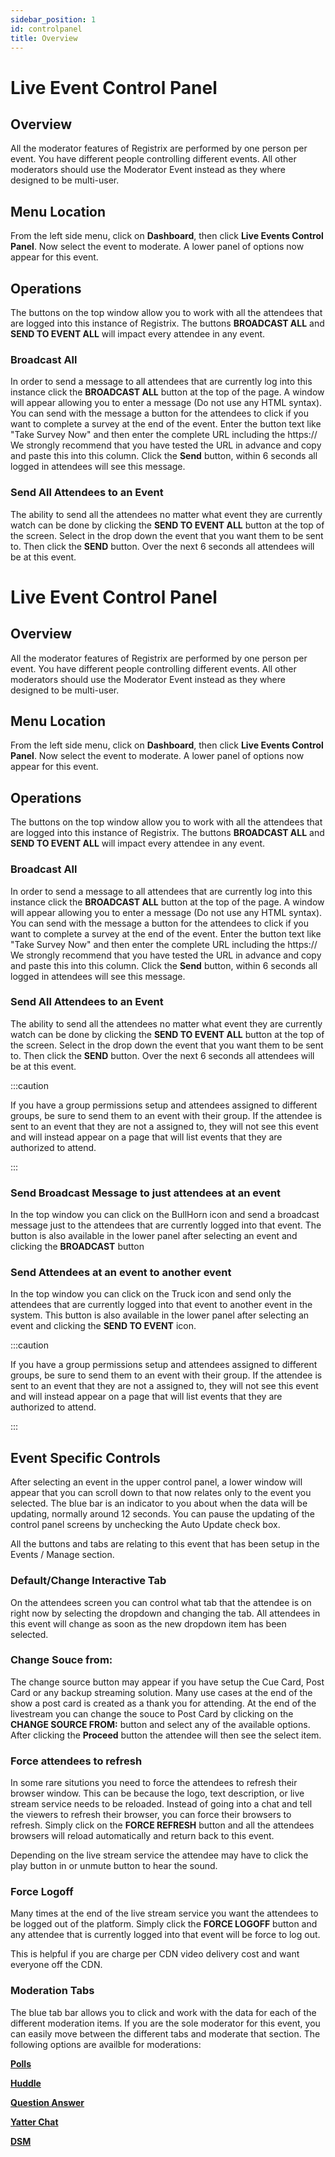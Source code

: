 ```yaml
---
sidebar_position: 1
id: controlpanel
title: Overview
---
```


# Live Event Control Panel

## Overview

All the moderator features of Registrix are performed by one person per event.  You have different people controlling different events.  All other moderators should use the Moderator Event instead as they where designed to be multi-user.
 
## Menu Location

From the left side menu, click on **Dashboard**, then click **Live Events Control Panel**.  Now select the event to moderate. A lower panel of options now appear for this event.

## Operations

The buttons on the top window allow you to work with all the attendees that are logged into this instance of Registrix.  The buttons **BROADCAST ALL** and **SEND TO EVENT ALL** will impact every attendee in any event.


### Broadcast All

In order to send a message to all attendees that are currently log into this instance click the **BROADCAST ALL** button at the top of the page.  A window will appear allowing you to enter a message (Do not use any HTML syntax).  You can send with the message a button for the attendees to click if you want to complete a survey at the end of the event.  Enter the button text like "Take Survey Now" and then enter the complete URL including the https://  We strongly recommend that you have tested the URL in advance and copy and paste this into this column.  Click the **Send** button, within 6 seconds all logged in attendees will see this message.

### Send All Attendees to an Event

The ability to send all the attendees no matter what event they are currently watch can be done by clicking the **SEND TO EVENT ALL** button at the top of the screen. Select in the drop down the event that you want them to be sent to.  Then click the **SEND** button.  Over the next 6 seconds all attendees will be at this event.

# Live Event Control Panel

## Overview

All the moderator features of Registrix are performed by one person per event.  You have different people controlling different events.  All other moderators should use the Moderator Event instead as they where designed to be multi-user.

## Menu Location

From the left side menu, click on **Dashboard**, then click **Live Events Control Panel**.  Now select the event to moderate. A lower panel of options now appear for this event.

## Operations

The buttons on the top window allow you to work with all the attendees that are logged into this instance of Registrix.  The buttons **BROADCAST ALL** and **SEND TO EVENT ALL** will impact every attendee in any event.

### Broadcast All

In order to send a message to all attendees that are currently log into this instance click the **BROADCAST ALL** button at the top of the page.  A window will appear allowing you to enter a message (Do not use any HTML syntax).  You can send with the message a button for the attendees to click if you want to complete a survey at the end of the event.  Enter the button text like "Take Survey Now" and then enter the complete URL including the https://  We strongly recommend that you have tested the URL in advance and copy and paste this into this column.  Click the **Send** button, within 6 seconds all logged in attendees will see this message.

### Send All Attendees to an Event

The ability to send all the attendees no matter what event they are currently watch can be done by clicking the **SEND TO EVENT ALL** button at the top of the screen. Select in the drop down the event that you want them to be sent to.  Then click the **SEND** button.  Over the next 6 seconds all attendees will be at this event.

:::caution

If you have a group permissions setup and attendees assigned to different groups, be sure to send them to an event with their group.  If the attendee is sent to an event that they are not a assigned to, they will not see this event and will instead appear on a page that will list events that they are authorized to attend.

::: 

### Send Broadcast Message to just attendees at an event

In the top window you can click on the BullHorn icon and send a broadcast message just to the attendees that are currently logged into that event.  The button is also available in the lower panel after selecting an event and clicking the **BROADCAST** button

### Send Attendees at an event to another event

In the top window you can click on the Truck icon and send only the attendees that are currently logged into that event to another event in the system.  This button is also available in the lower panel after selecting an event and clicking the **SEND TO EVENT** icon.

:::caution

If you have a group permissions setup and attendees assigned to different groups, be sure to send them to an event with their group.  If the attendee is sent to an event that they are not a assigned to, they will not see this event and will instead appear on a page that will list events that they are authorized to attend.

:::

## Event Specific Controls

After selecting an event in the upper control panel, a lower window will appear that you can scroll down to that now relates only to the event you selected. The blue bar is an indicator to you about when the data will be updating, normally around 12 seconds.  You can pause the updating of the control panel screens by unchecking the Auto Update check box.

All the buttons and tabs are relating to this event that has been setup in the Events / Manage section.

### Default/Change Interactive Tab

On the attendees screen you can control what tab that the attendee is on right now by selecting the dropdown and changing the tab.  All attendees in this event will change as soon as the new dropdown item has been selected.

### Change Souce from:

The change source button may appear if you have setup the Cue Card, Post Card or any backup streaming solution.  Many use cases at the end of the show a post card is created as a thank you for attending.  At the end of the livestream you can change the souce to Post Card by clicking on the **CHANGE SOURCE FROM:** button and select any of the available options. After clicking the **Proceed** button the attendee will then see the select item.

### Force attendees to refresh

In some rare situtions you need to force the attendees to refresh their browser window. This can be because the logo, text description, or live stream service needs to be reloaded.  Instead of going into a chat and tell the viewers to refresh their browser, you can force their browsers to refresh.  Simply click on the **FORCE REFRESH** button and all the attendees browsers will reload automatically and return back to this event.

Depending on the live stream service the attendee may have to click the play button in or unmute button to hear the sound.

### Force Logoff

Many times at the end of the live stream service you want the attendees to be logged out of the platform.  Simply click the **FORCE LOGOFF** button and any attendee that is currently logged into that event will be force to log out.

This is helpful if you are charge per CDN video delivery cost and want everyone off the CDN.

### Moderation Tabs

The blue tab bar allows you to click and work with the data for each of the different moderation items.  If you are the sole moderator for this event, you can easily move between the different tabs and moderate that section.  The following options are availble for moderations:


**[Polls](/tutorial-dashboard/moderate-guides/tutorial-polls/overview)**

**[Huddle](/tutorial-dashboard/tutorial-control/guides/huddleroom)**

**[Question Answer](/tutorial-dashboard/moderate-guides/tutorial-qa/overview)**

**[Yatter Chat](/tutorial-dashboard/moderate-guides/tutorial-chat/overview)**

**[DSM](/tutorial-dsm/quick-start-guide)** 
